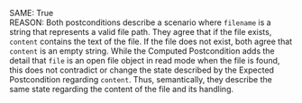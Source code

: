SAME: True  
REASON: Both postconditions describe a scenario where `filename` is a string that represents a valid file path. They agree that if the file exists, `content` contains the text of the file. If the file does not exist, both agree that `content` is an empty string. While the Computed Postcondition adds the detail that `file` is an open file object in read mode when the file is found, this does not contradict or change the state described by the Expected Postcondition regarding `content`. Thus, semantically, they describe the same state regarding the content of the file and its handling.
